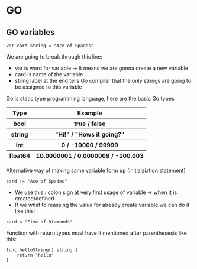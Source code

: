 # GO

## GO variables
~~~
var card string = "Ace of Spades"
~~~
We are going to break through this line:
* var is word for variable -> it means we are gonna create a new variable
* card is name of the variable
* string label at the end tells Go compiler that the only strings are going to be assigned to this variable

Go is static type programming language, here are the basic Go types
<table>
    <tr>
        <th>Type</th>
        <th>Example</span></th>
    </tr>
    </tr>
        <th>bool</th>
        <th>true / false</th>
    </tr>
    </tr>
        <th>string</th>
        <th>"Hi!" / "Hows it going?"</th>
    </tr>
        </tr>
        <th>int</th>
        <th>0 / -10000 / 99999</th>
    </tr>
        </tr>
        <th>float64</th>
        <th>10.0000001 / 0.0000009 / -100.003</th>
    </tr>
</table>

Alternative way of making same variable form up (initialziation statement)
~~~
card := "Ace of Spades"
~~~
- We use this : colon sign at very first usage of variable -> when it is created/defined
- If we what to reassing the value for already create variable we can do it like this:
~~~
card = "Five of Diamonds"
~~~

Function with return types must have it mentioned after parenthesesis like this:
~~~
func helloString() string {
    return "hello"
}
~~~
